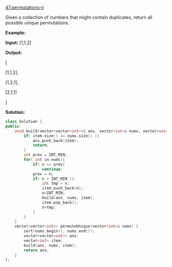 [47.permutations-ii](https://leetcode.com/problems/permutations-ii/)  

Given a collection of numbers that might contain duplicates, return all possible unique permutations.

**Example:**

  
**Input:** \[1,1,2\]
  
**Output:**
  
\[
  
  \[1,1,2\],
  
  \[1,2,1\],
  
  \[2,1,1\]
  
\]  



**Solution:**  

```cpp
class Solution {
public:
    void build(vector<vector<int>>& ans, vector<int>& nums, vector<int>& item){
        if( item.size() == nums.size() ){
            ans.push_back(item);
            return;
        }
        int prev = INT_MIN;
        for( int &n:nums){
            if( n == prev)
                continue;
            prev = n;
            if( n > INT_MIN ){
                int tmp = n;
                item.push_back(n);
                n=INT_MIN;
                build(ans, nums, item);
                item.pop_back();
                n=tmp;
            }
        }
    }
    vector<vector<int>> permuteUnique(vector<int>& nums) {
        sort(nums.begin(), nums.end());
        vector<vector<int>> ans;
        vector<int> item;
        build(ans, nums, item);
        return ans;
    }
};
```
      
